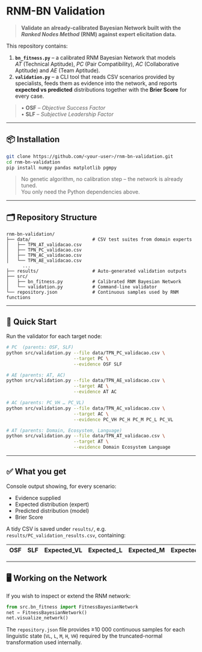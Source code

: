 # **RNM-BN Validation**

> **Validate an already-calibrated Bayesian Network built with the _Ranked Nodes Method_ (RNM) against expert elicitation data.**

This repository contains:

1. **`bn_fitness.py`** – a calibrated RNM Bayesian Network that models  
  *AT* (Technical Aptitude), *PC* (Pair Compatibility), *AC* (Collaborative Aptitude) and *AE* (Team Aptitude).
2. **`validation.py`** – a CLI tool that reads CSV scenarios provided by specialists, feeds them as evidence into the network, and reports **expected vs predicted** distributions together with the **Brier Score** for every case.
 
> • **OSF** – *Objective Success Factor*   
> • **SLF** – *Subjective Leadership Factor* 

---

## 📦 Installation

```bash
git clone https://github.com/<your-user>/rnm-bn-validation.git
cd rnm-bn-validation
pip install numpy pandas matplotlib pgmpy
```

> No genetic algorithm, no calibration step – the network is already tuned.  
> You only need the Python dependencies above.

---

## 🗂️ Repository Structure

```
rnm-bn-validation/
├── data/                       # CSV test suites from domain experts
│   ├── TPN_AT_validacao.csv
│   ├── TPN_PC_validacao.csv
│   ├── TPN_AC_validacao.csv
│   └── TPN_AE_validacao.csv
      ...
├── results/                    # Auto-generated validation outputs
├── src/
│   ├── bn_fitness.py           # Calibrated RNM Bayesian Network
│   └── validation.py           # Command-line validator
└── repository.json             # Continuous samples used by RNM functions
```

---

## 🚀 Quick Start

Run the validator for each target node:

```bash
# PC  (parents: OSF, SLF)
python src/validation.py --file data/TPN_PC_validacao.csv \
                         --target PC \
                         --evidence OSF SLF

# AE (parents: AT, AC)
python src/validation.py --file data/TPN_AE_validacao.csv \
                         --target AE \
                         --evidence AT AC

# AC (parents: PC_VH … PC_VL)
python src/validation.py --file data/TPN_AC_validacao.csv \
                         --target AC \
                         --evidence PC_VH PC_H PC_M PC_L PC_VL

# AT (parents: Domain, Ecosystem, Language)
python src/validation.py --file data/TPN_AT_validacao.csv \
                         --target AT \
                         --evidence Domain Ecosystem Language
```

---

## ✅ What you get

Console output showing, for every scenario:

- Evidence supplied  
- Expected distribution (expert)  
- Predicted distribution (model)  
- Brier Score

A tidy CSV is saved under `results/`, e.g. `results/PC_validation_results.csv`, containing:

| OSF | SLF | Expected_VL | Expected_L | Expected_M | Expected_H | Expected_VH | Calculated_VL | … | Brier_Score |
|-----|-----|--------------|------------|------------|------------|--------------|----------------|---|--------------|

---

## 🖥️ Working on the Network

If you wish to inspect or extend the RNM network:

```python
from src.bn_fitness import FitnessBayesianNetwork
net = FitnessBayesianNetwork()
net.visualize_network()
```

The `repository.json` file provides ≥10 000 continuous samples for each linguistic state (`VL`, `L`, `M`, `H`, `VH`) required by the truncated-normal transformation used internally.

